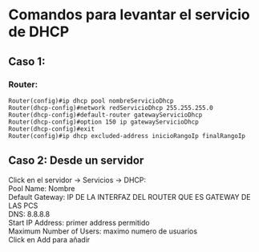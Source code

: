 # Comandos para levantar el servicio de DHCP

## Caso 1:

### Router:

```pkt
Router(config)#ip dhcp pool nombreServicioDhcp
Router(dhcp-config)#network redServicioDhcp 255.255.255.0
Router(dhcp-config)#default-router gatewayServicioDhcp
Router(dhcp-config)#option 150 ip gatewayServicioDhcp
Router(dhcp-config)#exit
Router(config)#ip dhcp excluded-address inicioRangoIp finalRangoIp
```

## Caso 2: Desde un servidor

Click en el servidor -> Servicios -> DHCP:  
Pool Name: Nombre  
Default Gateway: IP DE LA INTERFAZ DEL ROUTER QUE ES GATEWAY DE LAS PCS  
DNS: 8.8.8.8  
Start IP Address: primer address permitido  
Maximum Number of Users: maximo numero de usuarios  
Click en Add para añadir
